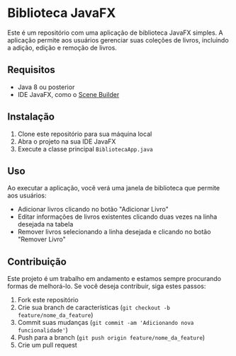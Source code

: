 # Biblioteca JavaFX

Este é um repositório com uma aplicação de biblioteca JavaFX simples. A aplicação permite aos usuários gerenciar suas coleções de livros, incluindo a adição, edição e remoção de livros.

## Requisitos
- Java 8 ou posterior
- IDE JavaFX, como o [Scene Builder](https://gluonhq.com/products/scene-builder/)

## Instalação
1. Clone este repositório para sua máquina local
2. Abra o projeto na sua IDE JavaFX
3. Execute a classe principal `BibliotecaApp.java`

## Uso
Ao executar a aplicação, você verá uma janela de biblioteca que permite aos usuários:
- Adicionar livros clicando no botão "Adicionar Livro"
- Editar informações de livros existentes clicando duas vezes na linha desejada na tabela
- Remover livros selecionando a linha desejada e clicando no botão "Remover Livro"

## Contribuição
Este projeto é um trabalho em andamento e estamos sempre procurando formas de melhorá-lo. Se você deseja contribuir, siga estes passos:
1. Fork este repositório
2. Crie sua branch de características (`git checkout -b feature/nome_da_feature`)
3. Commit suas mudanças (`git commit -am 'Adicionando nova funcionalidade'`)
4. Push para a branch (`git push origin feature/nome_da_feature`)
5. Crie um pull request
